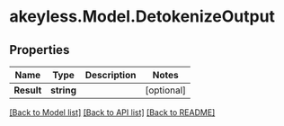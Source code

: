 # akeyless.Model.DetokenizeOutput

## Properties

Name | Type | Description | Notes
------------ | ------------- | ------------- | -------------
**Result** | **string** |  | [optional] 

[[Back to Model list]](../README.md#documentation-for-models) [[Back to API list]](../README.md#documentation-for-api-endpoints) [[Back to README]](../README.md)

